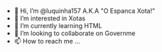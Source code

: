 - 👋 Hi, I’m @luquinha157 A.K.A "O Espanca Xota!"
- 👀 I’m interested in Xotas
- 🌱 I’m currently learning HTML
- 💞️ I’m looking to collaborate on Governme
- 📫 How to reach me ...

<!---
luquinha157/luquinha157 is a ✨ special ✨ repository because its `README.md` (this file) appears on your GitHub profile.
You can click the Preview link to take a look at your changes.
--->
